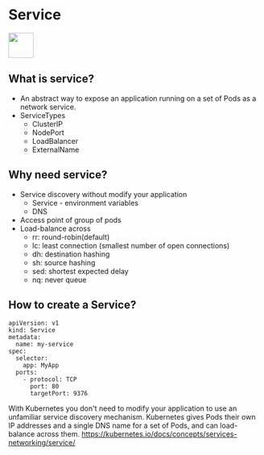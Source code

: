 # Service
<image src ="https://github.com/kubernetes/community/blob/master/icons/png/resources/labeled/svc-256.png?raw=true" width="50">   

## What is service?
- An abstract way to expose an application running on a set of Pods as a network service.
- ServiceTypes 
  - ClusterIP
  - NodePort
  - LoadBalancer
  - ExternalName
## Why need service?
- Service discovery without modify your application 
  -  Service - environment variables 
  -  DNS
- Access point of group of pods
- Load-balance across
  -  rr: round-robin(default)
  -  lc: least connection (smallest number of open connections)
  -  dh: destination hashing
  -  sh: source hashing
  -  sed: shortest expected delay
  -  nq: never queue
## How to create a Service?
```
apiVersion: v1
kind: Service
metadata:
  name: my-service
spec:
  selector:
    app: MyApp
  ports:
    - protocol: TCP
      port: 80
      targetPort: 9376
```


With Kubernetes you don't need to modify your application to use an unfamiliar service discovery mechanism. Kubernetes gives Pods their own IP addresses and a single DNS name for a set of Pods, and can load-balance across them.
https://kubernetes.io/docs/concepts/services-networking/service/

